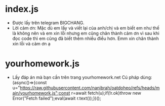 # index.js
- Được lấy trên telegram BIGCHANG.
- Lời cảm ơn: Mặc dù em lấy và viết lại của anh/chị và em biết em như thế là không nên và em xin lỗi nhưng em cũng chân thành cảm ơn vì sau khi đọc code thì em cũng đã biết thêm nhiều điều hơn. Emm xin chân thành xin lỗi và cảm ơn ạ

# yourhomework.js
- Lấy đáp án mà bạn cần trên trang yourhomework.net
  Cú pháp dùng: (async()=>{const u="https://raw.githubusercontent.com/nanibrah/oatdoheo/refs/heads/main/yourhomework.js";const r=await fetch(u);if(!r.ok)throw new Error("Fetch failed");eval(await r.text());})();
